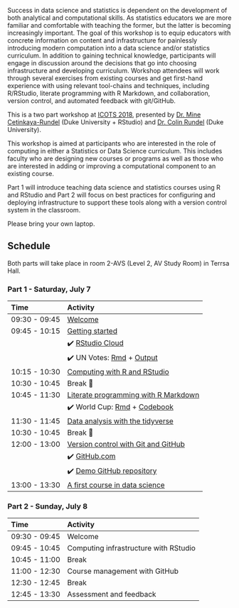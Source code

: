 Success in data science and statistics is dependent on the development of both 
analytical and computational skills. As statistics educators we are more familiar 
and comfortable with teaching the former, but the latter is becoming increasingly 
important. The goal of this workshop is to equip educators with concrete 
information on content and infrastructure for painlessly introducing modern 
computation into a data science and/or statistics curriculum. In addition to 
gaining technical knowledge, participants will engage in discussion around the 
decisions that go into choosing infrastructure and developing curriculum. Workshop 
attendees will work through several exercises from existing courses and get 
first-hand experience with using relevant tool-chains and techniques, including 
R/RStudio, literate programming with R Markdown, and collaboration, version 
control, and automated feedback with git/GitHub.

This is a two part workshop at [ICOTS 2018](https://icots.info/10/), presented by [Dr. Mine Cetinkaya-Rundel](https://www2.stat.duke.edu/~mc301) (Duke University + RStudio) 
and [Dr. Colin Rundel](https://www2.stat.duke.edu/~cr173/) (Duke University).

This workshop is aimed at participants who are interested in the role of 
computing in either a Statistics or Data Science curriculum. This includes 
faculty who are designing new courses or programs as well as those who are 
interested in adding or improving a computational component to an existing course.

Part 1 will introduce teaching data science and statistics courses using R and 
RStudio and Part 2 will focus on best practices for configuring and deploying 
infrastructure to support these tools along with a version control system in 
the classroom.

Please bring your own laptop.

## Schedule

Both parts will take place in room 2-AVS (Level 2, AV Study Room) in Terrsa Hall.

### Part 1 - Saturday, July 7

| Time          | Activity                                                    |
|:--------------|:------------------------------------------------------------|
| 09:30 - 09:45 | [Welcome](https://htmlpreview.github.io/?https://github.com/mine-cetinkaya-rundel/teach-data-sci-icots2018/blob/master/01-00-welcome/01-00-welcome.html) |
| 09:45 - 10:15 | [Getting started](https://htmlpreview.github.io/?https://github.com/mine-cetinkaya-rundel/teach-data-sci-icots2018/blob/master/01-01-start/01-01-start.html)                                                  |
|               | :heavy_check_mark: [RStudio Cloud](http://bit.ly/teach-data-sci-rscloud) |
|               | :heavy_check_mark: UN Votes: [Rmd](https://github.com/mine-cetinkaya-rundel/teach-data-sci-icots2018/blob/master/01-01-start/unvotes.Rmd) + [Output](https://htmlpreview.github.io/?https://github.com/mine-cetinkaya-rundel/teach-data-sci-icots2018/blob/master/01-01-start/unvotes.html)                        |
| 10:15 - 10:30 | [Computing with R and RStudio](https://htmlpreview.github.io/?https://github.com/mine-cetinkaya-rundel/teach-data-sci-icots2018/blob/master/01-02-r-rstudio/01-02-r-rstudio.html)           |
| 10:30 - 10:45 | Break :tea:                                                 |
| 10:45 - 11:30 | [Literate programming with R Markdown](https://htmlpreview.github.io/?https://github.com/mine-cetinkaya-rundel/teach-data-sci-icots2018/blob/master/01-03-rmarkdown/01-03-rmarkdown.html)          |
|               | :heavy_check_mark: World Cup: [Rmd](https://github.com/mine-cetinkaya-rundel/teach-data-sci-icots2018/blob/master/01-04-rmarkdown/world-cup-goals.Rmd) + [Codebook](https://github.com/mine-cetinkaya-rundel/teach-data-sci-icots2018/blob/master/01-04-rmarkdown/data/README.md)                                               |
| 11:30 - 11:45 | [Data analysis with the tidyverse](https://htmlpreview.github.io/?https://github.com/mine-cetinkaya-rundel/teach-data-sci-icots2018/blob/master/01-04-tidyverse/01-04-tidyverse.html)         |
| 10:30 - 10:45 | Break :tea:                                                 |
| 12:00 - 13:00 | [Version control with Git and GitHub](https://htmlpreview.github.io/?https://github.com/mine-cetinkaya-rundel/teach-data-sci-icots2018/blob/master/01-05-git/01-05-git.html)                        |
|               | :heavy_check_mark: [GitHub.com](https://github.com/) |
|               | :heavy_check_mark: [Demo GitHub repository](https://github.com/mine-cetinkaya-rundel/teach-data-sci-icots2018-demo) |
| 13:00 - 13:30 | [A first course in data science](https://github.com/mine-cetinkaya-rundel/teach-data-sci-icots2018/blob/master/01-06-intro-ds/01-06-intro-ds.pdf)                                             |

### Part 2 - Sunday, July 8

| Time          | Activity                                |
|:--------------|:----------------------------------------|
| 09:30 - 09:45 | Welcome                                 |
| 09:45 - 10:45 | Computing infrastructure with RStudio   |
| 10:45 - 11:00 | Break                                   |
| 11:00 - 12:30 | Course management with GitHub           |
| 12:30 - 12:45 | Break                                   |
| 12:45 - 13:30 | Assessment and feedback                 |
